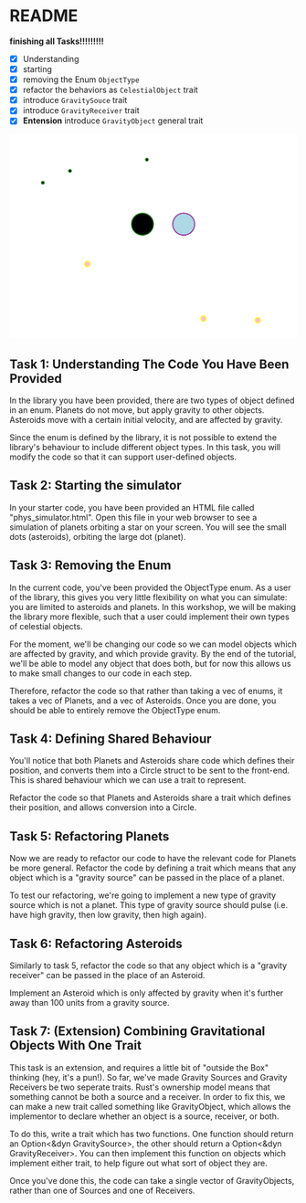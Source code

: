 # README

**finishing all Tasks!!!!!!!!!**

- [X] Understanding
- [X] starting
- [X] removing the Enum `ObjectType`
- [X] refactor the behaviors as `CelestialObject` trait
- [X] introduce `GravitySouce` trait
- [X] introduce `GravityReceiver` trait
- [X] **Entension** introduce `GravityObject` general trait

![preview](./image.png)

## Task 1: Understanding The Code You Have Been Provided

In the library you have been provided, there are two types of object defined in an enum. Planets do not move, but apply gravity to other objects. Asteroids move with a certain initial velocity, and are affected by gravity.

Since the enum is defined by the library, it is not possible to extend the library's behaviour to include different object types. In this task, you will modify the code so that it can support user-defined objects.

## Task 2: Starting the simulator

In your starter code, you have been provided an HTML file called "phys_simulator.html". Open this file in your web browser to see a simulation of planets orbiting a star on your screen. You will see the small dots (asteroids), orbiting the large dot (planet).

## Task 3: Removing the Enum

In the current code, you've been provided the ObjectType enum. As a user of the library, this gives you very little flexibility on what you can simulate: you are limited to asteroids and planets. In this workshop, we will be making the library more flexible, such that a user could implement their own types of celestial objects.

For the moment, we'll be changing our code so we can model objects which are affected by gravity, and which provide gravity. By the end of the tutorial, we'll be able to model any object that does both, but for now this allows us to make small changes to our code in each step.

Therefore, refactor the code so that rather than taking a vec of enums, it takes a vec of Planets, and a vec of Asteroids. Once you are done, you should be able to entirely remove the ObjectType enum.

## Task 4: Defining Shared Behaviour

You'll notice that both Planets and Asteroids share code which defines their position, and converts them into a Circle struct to be sent to the front-end. This is shared behaviour which we can use a trait to represent.

Refactor the code so that Planets and Asteroids share a trait which defines their position, and allows conversion into a Circle.

## Task 5: Refactoring Planets

Now we are ready to refactor our code to have the relevant code for Planets be more general. Refactor the code by defining a trait which means that any object which is a "gravity source" can be passed in the place of a planet.

To test our refactoring, we're going to implement a new type of gravity source which is not a planet. This type of gravity source should pulse (i.e. have high gravity, then low gravity, then high again).

## Task 6: Refactoring Asteroids

Similarly to task 5, refactor the code so that any object which is a "gravity receiver" can be passed in the place of an Asteroid.

Implement an Asteroid which is only affected by gravity when it's further away than 100 units from a gravity source.

## Task 7: (Extension) Combining Gravitational Objects With One Trait

This task is an extension, and requires a little bit of "outside the Box" thinking (hey, it's a pun!). So far, we've made Gravity Sources and Gravity Receivers be two seperate traits. Rust's ownership model means that something cannot be both a source and a receiver. In order to fix this, we can make a new trait called something like GravityObject, which allows the implementor to declare whether an object is a source, receiver, or both.

To do this, write a trait which has two functions. One function should return an Option<&dyn GravitySource>, the other should return a Option<&dyn GravityReceiver>. You can then implement this function on objects which implement either trait, to help figure out what sort of object they are.

Once you've done this, the code can take a single vector of GravityObjects, rather than one of Sources and one of Receivers.
